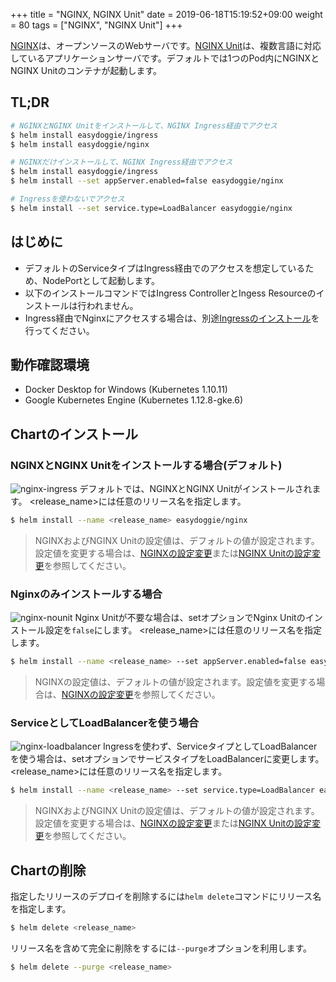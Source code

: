 +++
title = "NGINX, NGINX Unit"
date =  2019-06-18T15:19:52+09:00
weight = 80
tags = ["NGINX", "NGINX Unit"]
+++

[NGINX](https://www.nginx.com/)は、オープンソースのWebサーバです。[NGINX Unit](https://www.nginx.com/)は、複数言語に対応しているアプリケーションサーバです。デフォルトでは1つのPod内にNGINXとNGINX Unitのコンテナが起動します。

## TL;DR
```bash
# NGINXとNGINX Unitをインストールして、NGINX Ingress経由でアクセス
$ helm install easydoggie/ingress
$ helm install easydoggie/nginx
```

```bash
# NGINXだけインストールして、NGINX Ingress経由でアクセス
$ helm install easydoggie/ingress
$ helm install --set appServer.enabled=false easydoggie/nginx
```

```bash
# Ingressを使わないでアクセス
$ helm install --set service.type=LoadBalancer easydoggie/nginx
```

## はじめに
* デフォルトのServiceタイプはIngress経由でのアクセスを想定しているため、NodePortとして起動します。
* 以下のインストールコマンドではIngress ControllerとIngess Resourceのインストールは行われません。
* Ingress経由でNginxにアクセスする場合は、別途[Ingressのインストール](../ingress)を行ってください。

## 動作確認環境
* Docker Desktop for Windows (Kubernetes 1.10.11)
* Google Kubernetes Engine (Kubernetes 1.12.8-gke.6)

## Chartのインストール
### NGINXとNGINX Unitをインストールする場合(デフォルト)
![nginx-ingress](../../img/nginx-ingress.png)
デフォルトでは、NGINXとNGINX Unitがインストールされます。
\<release_name\>には任意のリリース名を指定します。
```bash
$ helm install --name <release_name> easydoggie/nginx
```
> NGINXおよびNGINX Unitの設定値は、デフォルトの値が設定されます。設定値を変更する場合は、[NGINXの設定変更](../../config/nginx)または[NGINX Unitの設定変更](../../config/nginxunit)を参照してください。

### Nginxのみインストールする場合
![nginx-nounit](../../img/nginx-nounit.png)
Nginx Unitが不要な場合は、setオプションでNginx Unitのインストール設定を`false`にします。
\<release_name\>には任意のリリース名を指定します。
```bash
$ helm install --name <release_name> --set appServer.enabled=false easydoggie/nginx
```
> NGINXの設定値は、デフォルトの値が設定されます。設定値を変更する場合は、[NGINXの設定変更](../../config/nginx)を参照してください。

### ServiceとしてLoadBalancerを使う場合
![nginx-loadbalancer](../../img/nginx-loadbalancer.png)
Ingressを使わず、ServiceタイプとしてLoadBalancerを使う場合は、setオプションでサービスタイプをLoadBalancerに変更します。
\<release_name\>には任意のリリース名を指定します。
```bash
$ helm install --name <release_name> --set service.type=LoadBalancer easydoggie/nginx
```
> NGINXおよびNGINX Unitの設定値は、デフォルトの値が設定されます。設定値を変更する場合は、[NGINXの設定変更](../../config/nginx)または[NGINX Unitの設定変更](../../config/nginxunit)を参照してください。

## Chartの削除
指定したリリースのデプロイを削除するには`helm delete`コマンドにリリース名を指定します。
```bash
$ helm delete <release_name> 
```
リリース名を含めて完全に削除をするには`--purge`オプションを利用します。
```bash
$ helm delete --purge <release_name> 
```